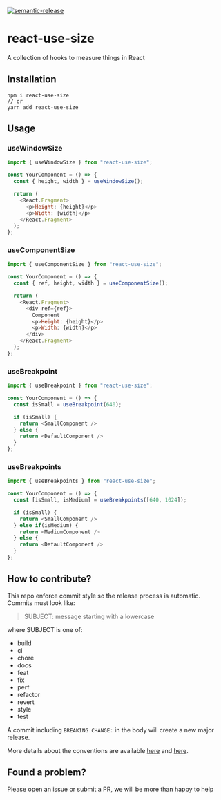 [![semantic-release](https://img.shields.io/badge/%20%20%F0%9F%93%A6%F0%9F%9A%80-semantic--release-e10079.svg)](https://github.com/semantic-release/semantic-release)

# react-use-size

A collection of hooks to measure things in React

## Installation

```
npm i react-use-size
// or
yarn add react-use-size
```

## Usage

### useWindowSize

```js
import { useWindowSize } from "react-use-size";

const YourComponent = () => {
  const { height, width } = useWindowSize();

  return (
    <React.Fragment>
      <p>Height: {height}</p>
      <p>Width: {width}</p>
    </React.Fragment>
  );
};
```

### useComponentSize

```js
import { useComponentSize } from "react-use-size";

const YourComponent = () => {
  const { ref, height, width } = useComponentSize();

  return (
    <React.Fragment>
      <div ref={ref}>
        Component
        <p>Height: {height}</p>
        <p>Width: {width}</p>
      </div>
    </React.Fragment>
  );
};
```

### useBreakpoint

```js
import { useBreakpoint } from "react-use-size";

const YourComponent = () => {
  const isSmall = useBreakpoint(640);

  if (isSmall) {
    return <SmallComponent />
  } else {
    return <DefaultComponent />
  }
};
```

### useBreakpoints

```js
import { useBreakpoints } from "react-use-size";

const YourComponent = () => {
  const [isSmall, isMedium] = useBreakpoints([640, 1024]);

  if (isSmall) {
    return <SmallComponent />
  } else if(isMedium) {
    return <MediumComponent />
  } else {
    return <DefaultComponent />
  }
};
```

## How to contribute?

This repo enforce commit style so the release process is automatic. Commits must look like:

> SUBJECT: message starting with a lowercase

where SUBJECT is one of:

- build
- ci
- chore
- docs
- feat
- fix
- perf
- refactor
- revert
- style
- test

A commit including `BREAKING CHANGE:` in the body will create a new major release.

More details about the conventions are available [here](https://www.conventionalcommits.org/en/v1.0.0-beta.4/#summary) and [here](https://github.com/conventional-changelog/commitlint/tree/master/%40commitlint/config-conventional).

## Found a problem?

Please open an issue or submit a PR, we will be more than happy to help
